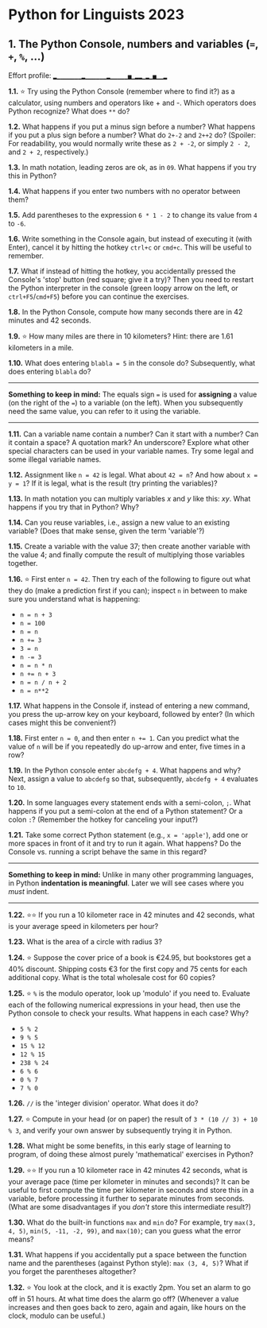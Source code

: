 # Python for Linguists 2023

## 1. The Python Console, numbers and variables (`=`, `+`, `%`, ...)

Effort profile: `▂▁▁▁▁▁▁▁▂▁▁▁▁▁▁▂▁▁▁▁▁▅▁▂▂▁▂▁▅▁▁▂` 




**1.1.** ⭐ Try using the Python Console (remember where to find it?) as a calculator, using numbers and operators like + and -. Which operators does Python recognize? What does `**` do?

**1.2.** What happens if you put a minus sign before a number? What happens if you put a plus sign before a number? What do `2+-2` and `2++2` do? (Spoiler: For readability, you would normally write these as `2 + -2`, or simply `2 - 2`, and `2 + 2`, respectively.) <!-- TP2 -->

**1.3.** In math notation, leading zeros are ok, as in `09`. What happens if you try this in Python? <!-- TP2 -->

**1.4.** What happens if you enter two numbers with no operator between them? <!-- TP2 -->

**1.5.** Add parentheses to the expression `6 * 1 - 2` to change its value from `4` to `-6`. <!-- TP2 -->

**1.6.** Write something in the Console again, but instead of executing it (with Enter), cancel it by hitting the hotkey `ctrl+c` or `cmd+c`. This will be useful to remember.

**1.7.** What if instead of hitting the hotkey, you accidentally pressed the Console's 'stop' button (red square; give it a try)? Then you need to restart the Python interpreter in the console (green loopy arrow on the left, or `ctrl+F5`/`cmd+F5`) before you can continue the exercises.

**1.8.** In the Python Console, compute how many seconds there are in 42 minutes and 42 seconds. <!-- TP2 -->

**1.9.** ⭐ How many miles are there in 10 kilometers? Hint: there are 1.61 kilometers in a mile. <!-- TP2 -->


**1.10.** What does entering `blabla = 5` in the console do? Subsequently, what does entering `blabla` do?

- - - - - -
**Something to keep in mind:** The equals sign `=` is used for **assigning** a value (on the right of the `=`) to a variable (on the left). When you subsequently need the same value, you can refer to it using the variable.
- - - - -

**1.11.** Can a variable name contain a number? Can it start with a number? Can it contain a space? A quotation mark? An underscore? Explore what other special characters can be used in your variable names. Try some legal and some illegal variable names.

**1.12.** Assignment like `n = 42` is legal. What about `42 = n`? And how about `x = y = 1`? If it is legal, what is the result (try printing the variables)? <!-- TP2 -->

**1.13.** In math notation you can multiply variables _x_ and _y_ like this: _xy_. What happens if you try that in Python? Why? <!-- TP2 -->

**1.14.** Can you reuse variables, i.e., assign a new value to an existing variable? (Does that make sense, given the term 'variable'?)

**1.15.** Create a variable with the value 37; then create another variable with the value 4; and finally compute the result of multiplying those variables together. <!-- P4L -->

**1.16.** ⭐ First enter `n = 42`. Then try each of the following to figure out what they do (make a prediction first if you can); inspect `n` in between to make sure you understand what is happening: 
- `n = n + 3`
- `n = 100` 
- `n = n`
- `n += 3` 
- `3 = n` 
- `n -= 3` 
- `n = n * n`
- `n += n + 3`
- `n = n / n + 2`
- `n = n**2`

**1.17.** What happens in the Console if, instead of entering a new command, you press the up-arrow key on your keyboard, followed by enter? (In which cases might this be convenient?) 

**1.18.** First enter `n = 0`, and then enter `n += 1`. Can you predict what the value of `n` will be if you repeatedly do up-arrow and enter, five times in a row?

**1.19.** In the Python console enter `abcdefg + 4`. What happens and why? Next, assign a value to `abcdefg` so that, subsequently, `abcdefg + 4` evaluates to `10`. <!-- TP3 -->

**1.20.** In some languages every statement ends with a semi-colon, `;`. What happens if you put a semi-colon at the end of a Python statement? Or a colon `:`? (Remember the hotkey for canceling your input?) <!-- TP2 -->

**1.21.** Take some correct Python statement (e.g., `x = 'apple'`), add one or more spaces in front of it and try to run it again. What happens? Do the Console vs. running a script behave the same in this regard?

- - - - - -
**Something to keep in mind:** Unlike in many other programming languages, in Python **indentation is meaningful**. Later we will see cases where you _must_ indent.
- - - - -

**1.22.** ⭐⭐ If you run a 10 kilometer race in 42 minutes and 42 seconds, what is your average speed in kilometers per hour? <!-- TP2 -->

**1.23.** What is the area of a circle with radius 3? <!-- TP2 -->

**1.24.** ⭐ Suppose the cover price of a book is €24.95, but bookstores get a 40% discount. Shipping costs €3 for the first copy and 75 cents for each additional copy. What is the total wholesale cost for 60 copies?  <!-- TP2 -->

**1.25.** ⭐ `%` is the modulo operator, look up 'modulo' if you need to. Evaluate each of the following numerical expressions in your head, then use the Python console to check your results. What happens in each case? Why? 
- `5 % 2` 
- `9 % 5` 
- `15 % 12` 
- `12 % 15` 
- `238 % 24` 
- `6 % 6` 
- `0 % 7` 
- `7 % 0`  <!-- TP3 -->

**1.26.** `//` is the 'integer division' operator. What does it do?

**1.27.** ⭐ Compute in your head (or on paper) the result of `3 * (10 // 3) + 10 % 3`, and verify your own answer by subsequently trying it in Python.

**1.28.** What might be some benefits, in this early stage of learning to program, of doing these almost purely 'mathematical' exercises in Python?

**1.29.** ⭐⭐ If you run a 10 kilometer race in 42 minutes 42 seconds, what is your average pace (time per kilometer in minutes and seconds)? It can be useful to first compute the time per kilometer in seconds and store this in a variable, before processing it further to separate minutes from seconds. (What are some disadvantages if you _don't_ store this intermediate result?) <!-- TP2 -->

**1.30.** What do the built-in functions `max` and `min` do? For example, try `max(3, 4, 5)`, `min(5, -11, -2, 99)`, and `max(10)`; can you guess what the error means?

**1.31.** What happens if you accidentally put a space between the function name and the parentheses (against Python style): `max (3, 4, 5)`? What if you forget the parentheses altogether?

**1.32.** ⭐ You look at the clock, and it is exactly 2pm. You set an alarm to go off in 51 hours. At what time does the alarm go off? (Whenever a value increases and then goes back to zero, again and again, like hours on the clock, modulo can be useful.) <!-- TP3 -->

